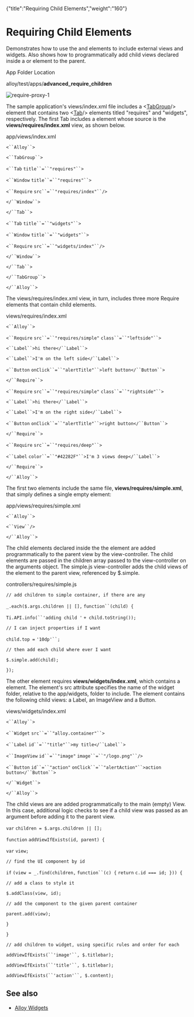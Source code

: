 {"title":"Requiring Child Elements","weight":"160"} 

# Requiring Child Elements

Demonstrates how to use the <Require/> and <Widget/> elements to include external views and widgets. Also shows how to programmatically add child views declared inside a <Require/> or <Widget/> element to the parent.

App Folder Location

alloy/test/apps/**advanced\_require\_children**

![require-proxy-1](/Images/appc/download/attachments/41845675/require-proxy-1.png)

The sample application's views/index.xml file includes a <[TabGroup](#!/api/Titanium.UI.TabGroup)/> element that contains two <[Tab](#!/api/Titanium.UI.TabGroup)/> elements titled "requires" and "widgets", respectively. The first Tab includes a <Require/> element whose source is the **views/requires/index.xml** view, as shown below.

app/views/index.xml

`<``Alloy``>`

`<``TabGroup``>`

`<``Tab`  `title``=``"requires"``>`

`<``Window`  `title``=``"requires"``>`

`<``Require`  `src``=``"requires/index"``/>`

`</``Window``>`

`</``Tab``>`

`<``Tab`  `title``=``"widgets"``>`

`<``Window`  `title``=``"widgets"``>`

`<``Require`  `src``=``"widgets/index"``/>`

`</``Window``>`

`</``Tab``>`

`</``TabGroup``>`

`</``Alloy``>`

The views/requires/index.xml view, in turn, includes three more Require elements that contain child elements.

views/requires/index.xml

`<``Alloy``>`

`<``Require`  `src``=``"requires/simple"`  `class``=``"leftside"``>`

`<``Label``>hi there</``Label``>`

`<``Label``>I'm on the left side</``Label``>`

`<``Button`  `onClick``=``"alertTitle"``>left button</``Button``>`

`</``Require``>`

`<``Require`  `src``=``"requires/simple"`  `class``=``"rightside"``>`

`<``Label``>hi there</``Label``>`

`<``Label``>I'm on the right side</``Label``>`

`<``Button`  `onClick``=``"alertTitle"``>right button</``Button``>`

`</``Require``>`

`<``Require`  `src``=``"requires/deep"``>`

`<``Label`  `color``=``"#42282F"``>I'm 3 views deep</``Label``>`

`</``Require``>`

`</``Alloy``>`

The first two <Require/> elements include the same file, **views/requires/simple.xml**, that simply defines a single empty <View/> element:

app/views/requires/simple.xml

`<``Alloy``>`

`<``View``/>`

`</``Alloy``>`

The child elements declared inside the the <Require/> element are added programmatically to the parent view by the view-controller. The child elements are passed in the children array passed to the view-controller on the arguments object. The simple.js view-controller adds the child views of the <Require/> element to the parent view, referenced by $.simple.

controllers/requires/simple.js

`// add children to simple container, if there are any`

`_.each($.args.children || [],` `function``(child) {`

`Ti.API.info(``'adding child '` `+ child.toString());`

`// I can inject properties if I want`

`child.top =` `'10dp'``;`

`// then add each child where ever I want`

`$.simple.add(child);`

`});`

The other <Tab/> element requires **views/widgets/index.xml**, which contains a <Widget/> element. The <Widget/> element's src attribute specifies the name of the widget folder, relative to the app/widgets, folder to include. The <Widget/> element contains the following child views: a Label, an ImageView and a Button.

views/widgets/index.xml

`<``Alloy``>`

`<``Widget`  `src``=``"alloy.container"``>`

`<``Label`  `id``=``"title"``>my title</``Label``>`

`<``ImageView`  `id``=``"image"`  `image``=``"/logo.png"``/>`

`<``Button`  `id``=``"action"`  `onClick``=``"alertAction"``>action button</``Button``>`

`</``Widget``>`

`</``Alloy``>`

The child views are are added programmatically to the main (empty) View. In this case, additional logic checks to see if a child view was passed as an argument before adding it to the parent view.

`var` `children = $.args.children || [];`

`function` `addViewIfExists(id, parent) {`

`var` `view;`

`// find the UI component by id`

`if` `(view = _.find(children,` `function``(c) {` `return` `c.id === id; })) {`

`// add a class to style it`

`$.addClass(view, id);`

`// add the component to the given parent container`

`parent.add(view);`

`}`

`}`

`// add children to widget, using specific rules and order for each`

`addViewIfExists(``'image'``, $.titlebar);`

`addViewIfExists(``'title'``, $.titlebar);`

`addViewIfExists(``'action'``, $.content);`

## See also

*   [Alloy Widgets](/docs/appc/Alloy_Framework/Alloy_Guide/Alloy_Widgets/)